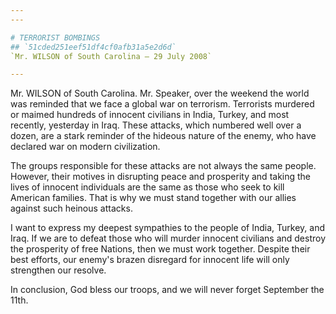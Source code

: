 ```yaml
---
---

# TERRORIST BOMBINGS
## `51cded251eef51df4cf0afb31a5e2d6d`
`Mr. WILSON of South Carolina — 29 July 2008`

---
```



Mr. WILSON of South Carolina. Mr. Speaker, over the weekend the world 
was reminded that we face a global war on terrorism. Terrorists 
murdered or maimed hundreds of innocent civilians in India, Turkey, and 
most recently, yesterday in Iraq. These attacks, which numbered well 
over a dozen, are a stark reminder of the hideous nature of the enemy, 
who have declared war on modern civilization.

The groups responsible for these attacks are not always the same 
people. However, their motives in disrupting peace and prosperity and 
taking the lives of innocent individuals are the same as those who seek 
to kill American families. That is why we must stand together with our 
allies against such heinous attacks.

I want to express my deepest sympathies to the people of India, 
Turkey, and Iraq. If we are to defeat those who will murder innocent 
civilians and destroy the prosperity of free Nations, then we must work 
together. Despite their best efforts, our enemy's brazen disregard for 
innocent life will only strengthen our resolve.

In conclusion, God bless our troops, and we will never forget 
September the 11th.

